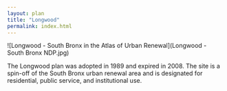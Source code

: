 ```yaml
---
layout: plan
title: "Longwood"
permalink: index.html
---
```


![Longwood - South Bronx in the Atlas of Urban Renewal](Longwood - South Bronx NDP.jpg)

The Longwood plan was adopted in 1989 and expired in 2008. The site is a spin-off of the South Bronx urban renewal area and is designated for residential, public service, and institutional use.
